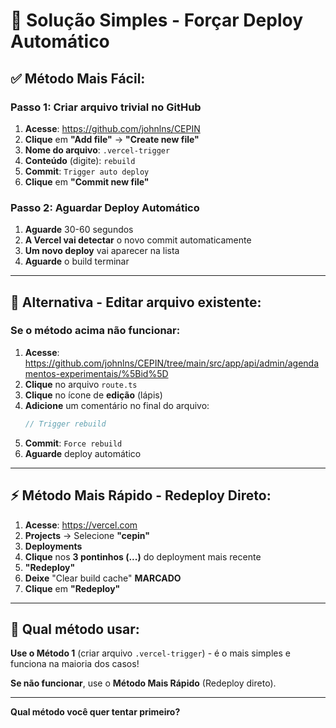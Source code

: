 # 🚀 Solução Simples - Forçar Deploy Automático

## ✅ Método Mais Fácil:

### Passo 1: Criar arquivo trivial no GitHub

1. **Acesse**: https://github.com/johnlns/CEPIN
2. **Clique** em **"Add file"** → **"Create new file"**
3. **Nome do arquivo**: `.vercel-trigger`
4. **Conteúdo** (digite): `rebuild`
5. **Commit**: `Trigger auto deploy`
6. **Clique** em **"Commit new file"**

### Passo 2: Aguardar Deploy Automático

1. **Aguarde** 30-60 segundos
2. **A Vercel vai detectar** o novo commit automaticamente
3. **Um novo deploy** vai aparecer na lista
4. **Aguarde** o build terminar

---

## 🔄 Alternativa - Editar arquivo existente:

### Se o método acima não funcionar:

1. **Acesse**: https://github.com/johnlns/CEPIN/tree/main/src/app/api/admin/agendamentos-experimentais/%5Bid%5D
2. **Clique** no arquivo `route.ts`
3. **Clique** no ícone de **edição** (lápis)
4. **Adicione** um comentário no final do arquivo:
   ```typescript
   // Trigger rebuild
   ```
5. **Commit**: `Force rebuild`
6. **Aguarde** deploy automático

---

## ⚡ Método Mais Rápido - Redeploy Direto:

1. **Acesse**: https://vercel.com
2. **Projects** → Selecione **"cepin"**
3. **Deployments**
4. **Clique** nos **3 pontinhos (...)** do deployment mais recente
5. **"Redeploy"**
6. **Deixe** "Clear build cache" **MARCADO**
7. **Clique** em **"Redeploy"**

---

## 🎯 Qual método usar:

**Use o Método 1** (criar arquivo `.vercel-trigger`) - é o mais simples e funciona na maioria dos casos!

**Se não funcionar**, use o **Método Mais Rápido** (Redeploy direto).

---

**Qual método você quer tentar primeiro?**

